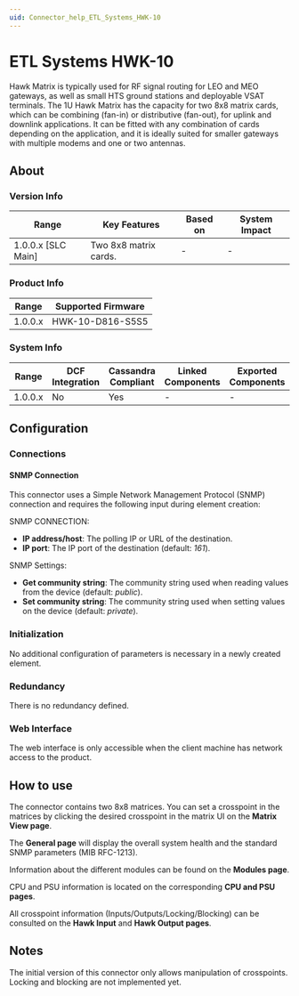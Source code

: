 ```yaml
---
uid: Connector_help_ETL_Systems_HWK-10
---
```


# ETL Systems HWK-10

Hawk Matrix is typically used for RF signal routing for LEO and MEO gateways, as well as small HTS ground stations and deployable VSAT terminals. The 1U Hawk Matrix has the capacity for two 8x8 matrix cards, which can be combining (fan-in) or distributive (fan-out), for uplink and downlink applications. It can be fitted with any combination of cards depending on the application, and it is ideally suited for smaller gateways with multiple modems and one or two antennas.

## About

### Version Info

| **Range**            | **Key Features**      | **Based on** | **System Impact** |
|----------------------|-----------------------|--------------|-------------------|
| 1.0.0.x [SLC Main]   | Two 8x8 matrix cards. | -            | -                 |

### Product Info

| Range     | Supported Firmware     |
|-----------|------------------------|
| 1.0.0.x   | HWK-10-D816-S5S5       |

### System Info

| Range     | DCF Integration     | Cassandra Compliant     | Linked Components     | Exported Components     |
|-----------|---------------------|-------------------------|-----------------------|-------------------------|
| 1.0.0.x   | No                  | Yes                     | -                     | -                       |

## Configuration

### Connections

#### SNMP Connection

This connector uses a Simple Network Management Protocol (SNMP) connection and requires the following input during element creation:

SNMP CONNECTION:

- **IP address/host**: The polling IP or URL of the destination.
- **IP port**: The IP port of the destination (default: *161*).

SNMP Settings:

- **Get community string**: The community string used when reading values from the device (default: *public*).
- **Set community string**: The community string used when setting values on the device (default: *private*).

### Initialization

No additional configuration of parameters is necessary in a newly created element.

### Redundancy

There is no redundancy defined.

### Web Interface

The web interface is only accessible when the client machine has network access to the product.

## How to use

The connector contains two 8x8 matrices. You can set a crosspoint in the matrices by clicking the desired crosspoint in the matrix UI on the **Matrix View page**.

The **General page** will display the overall system health and the standard SNMP parameters (MIB RFC-1213).

Information about the different modules can be found on the **Modules page**.

CPU and PSU information is located on the corresponding **CPU and PSU pages**.

All crosspoint information (Inputs/Outputs/Locking/Blocking) can be consulted on the **Hawk Input** and **Hawk Output pages**.

## Notes

The initial version of this connector only allows manipulation of crosspoints. Locking and blocking are not implemented yet.
